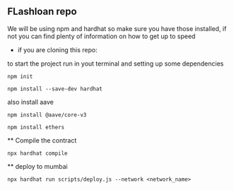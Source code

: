 ## FLashloan repo

We will be using npm and hardhat so make sure you have those installed, if not you can find plenty of information on how to get up to speed


* if you are cloning this repo:

 to start the project run in yout terminal and setting up 
 some dependencies

    npm init

    npm install --save-dev hardhat

also install aave

    npm install @aave/core-v3

    npm install ethers
    
** Compile the contract

    npx hardhat compile

** deploy to mumbai

    npx hardhat run scripts/deploy.js --network <network_name>
